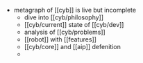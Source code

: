- metagraph of [[cyb]] is live but incomplete
	- dive into [[cyb/philosophy]]
	- [[cyb/current]] state of [[cyb/dev]]
	- analysis of [[cyb/problems]]
	- [[robot]] with [[features]]
	- [[cyb/core]] and [[aip]] defenition
	-